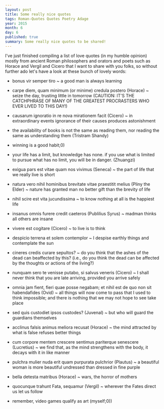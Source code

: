 ```yaml
---
layout: post
title: Some really nice quotes
tags: Roman-Quotes Quotes Poetry Adage
year: 2015
month: 6
day: 6
published: true
summary: Some really nice quotes to be shared!
---
```


I've just finished compiling a list of love quotes (in my humble opinion) mostly from ancient Roman philosophers and orators and poets such as Horace and Vergil and Cicero that I want to share with you folks, so without further ado let's have a look at these bunch of lovely words:

+ 	bonus vir semper tiro ~ a good man is always learning

+ 	carpe diem, quam minimum (or minime) credula postero (Horace) ~ seize the day, trusting little in tomorrow
(CAUTION: IT'S THE CATCHPHRASE OF MANY OF THE GREATEST PROCRASTERS WHO EVER LIVED TO THIS DAY!)

+ 	causarum ignoratio in re nova mirationem facit (Cicero) ~ in extraordinary events ignorance of their causes produces astonishment

+ 	the availability of books is not the same as reading them, nor reading the same as understanding them (Tristram Shandy)

+ 	winning is a good habit;0)

+ 	your life has a limit, but knowledge has none. if you use what is limited to pursue what has no limit, you will be in danger. (Zhuangzi)

+ 	exigua pars est vitae quam nos vivimus (Seneca) ~ the part of life that we really live is short

+ 	natura vero nihil hominibus brevitate vitae praestitit melius (Pliny the Elder) ~ nature has granted man no better gift than the brevity of life

+ 	nihil scire est vita jucundissima ~ to know nothing at all is the happiest life

+ 	insanus omnis furere credit caeteros (Publilius Syrus) ~ madman thinks all others are insane

+ 	vivere est cogitare (Cicero) ~ to live is to think 

+ 	despicio terrena et solem contemplor ~ I despise earthly things and contemplate the sun

+ 	cineres credis curare sepultos? ~ do you think that the ashes of the dead can beaffected by this? (i.e., do you think the dead can be affected by the thoughts or actions of the living?)

+ 	nunquam sero te venisse putabo, si salvus veneris (Cicero) ~ I shall never think that you are late arriving, provided you arrive safely

+ 	omnia jam fient, fieri quae posse negabam; et nihil est de quo non sit habendafides (Ovid) ~ all things will now come to pass that I used to think impossible; and there is nothing that we may not hope to see take place

+ 	sed quis custodiet ipsos custodes? (Juvenal) ~ but who will guard the guardians themselves

+ 	acclinus falsis animus meliora recusat (Horace) ~ the mind attracted by what is false refuses better things

+ 	cum corpore mentem crescere sentimus pariterque senescere (Lucretius) ~ we find that, as the mind strengthens with the body, it decays with it in like manner

+ 	pulchra mulier nuda erit quam purpurata pulchrior (Plautus) ~ a beautiful woman is more beautiful undressed than dressed in fine purple

+ 	bella detesta matribus (Horace) ~ wars, the horror of mothers

+ 	quocunque trahunt Fata, sequamur (Vergil) ~ wherever the Fates direct us let us follow

+	remember, video games qualify as art (myself;0))